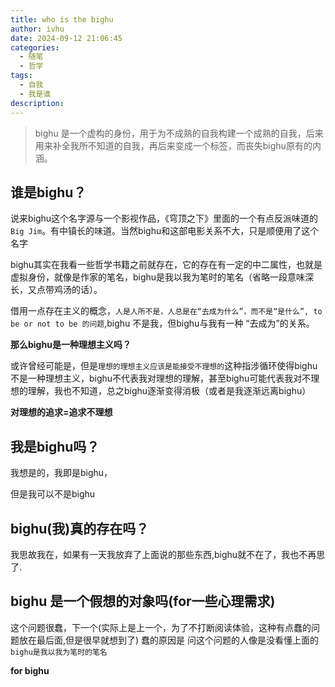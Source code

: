 ```yaml
---
title: who is the bighu
author: ivhu
date: 2024-09-12 21:06:45
categories:
  - 随笔
  - 哲学
tags:
  - 自我
  - 我是谁
description:
---
```


> bighu 是一个虚构的身份，用于为不成熟的自我构建一个成熟的自我，后来用来补全我所不知道的自我，再后来变成一个标签，而丧失bighu原有的内涵。

## 谁是bighu？

说来bighu这个名字源与一个影视作品，《穹顶之下》里面的一个有点反派味道的`Big Jim`。有中镇长的味道。当然bighu和这部电影关系不大，只是顺便用了这个名字

bighu其实在我看一些哲学书籍之前就存在，它的存在有一定的中二属性，也就是虚拟身份，就像是作家的笔名，bighu是我以我为笔时的笔名（省略一段意味深长，又点带鸡汤的话）。

借用一点存在主义的概念，`人是人所不是，人总是在“去成为什么”，而不是“是什么”, to be or not to be 的问题`,bighu 不是我，但bighu与我有一种 “去成为”的关系。

**那么bighu是一种理想主义吗？**

或许曾经可能是，但是`理想的理想主义应该是能接受不理想的`这种指涉循环使得bighu不是一种理想主义，bighu不代表我对理想的理解，甚至bighu可能代表我对不理想的理解，我也不知道，总之bighu逐渐变得消极（或者是我逐渐远离bighu）

**对理想的追求=追求不理想**

## 我是bighu吗？

我想是的，我即是bighu，

但是我可以不是bighu

## bighu(我)真的存在吗？

我思故我在，如果有一天我放弃了上面说的那些东西,bighu就不在了，我也不再思了.

## bighu 是一个假想的对象吗(for一些心理需求)

这个问题很蠢，下一个(实际上是上一个，为了不打断阅读体验，这种有点蠢的问题放在最后面,但是很早就想到了)
蠢的原因是 问这个问题的人像是没看懂上面的 `bighu是我以我为笔时的笔名`

**for bighu**
